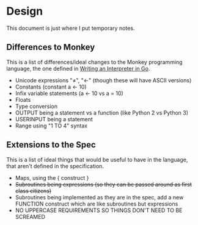 # Design
This document is just where I put temporary notes.

## Differences to Monkey
This is a list of differences/ideal changes to the Monkey programming language, the one defined in [Writing an Interpreter in Go](https://interpreterbook.com/).

* Unicode expressions "≠", "←" (though these will have ASCII versions)
* Constants (constant a <- 10)
* Infix variable statements (a <- 10 vs a = 10)
* Floats
* Type conversion
* OUTPUT being a statement vs a function (like Python 2 vs Python 3)
* USERINPUT being a statement
* Range using "1 TO 4" syntax

## Extensions to the Spec
This is a list of ideal things that would be useful to have in the language, that aren't defined in the specification.

* Maps, using the { construct }
* ~~Subroutines being expressions (so they can be passed around as first class citizens)~~
* Subroutines being implemented as they are in the spec, add a new FUNCTION construct which are like subroutines but expressions
* NO UPPERCASE REQUIREMENTS SO THINGS DON'T NEED TO BE SCREAMED
